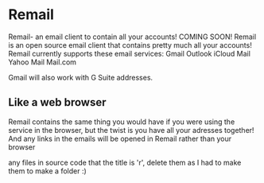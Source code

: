 # Remail
Remail- an email client to contain all your accounts!
COMING SOON!
Remail is an open source email client that contains pretty much all your accounts!
Remail currently supports these email services:
Gmail
Outlook
iCloud Mail
Yahoo Mail
Mail.com

Gmail will also work with G Suite addresses.

## Like a web browser
Remail contains the same thing you would have if you were using the service in the browser, but the twist is you have all your adresses together!
And any links in the emails will be opened in Remail rather than your browser



any files in source code that the title is 'r', delete them as I had to make them to make a folder :)
